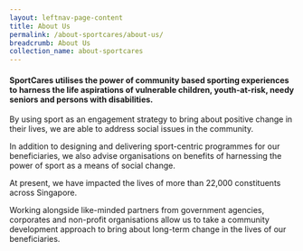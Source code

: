 ```yaml
---
layout: leftnav-page-content
title: About Us
permalink: /about-sportcares/about-us/
breadcrumb: About Us
collection_name: about-sportcares
---
```


#### SportCares utilises the power of community based sporting experiences to harness the life aspirations of vulnerable children, youth-at-risk, needy seniors and persons with disabilities.

By using sport as an engagement strategy to bring about positive change in their lives, we are able to address social issues in the community. 

In addition to designing and delivering sport-centric programmes for our beneficiaries, we also advise organisations on benefits of harnessing the power of sport as a means of social change.

At present, we have impacted the lives of more than 22,000 constituents across Singapore.

Working alongside like-minded partners from government agencies, corporates and non-profit organisations allow us to take a community development approach to bring about long-term change in the lives of our beneficiaries. 
